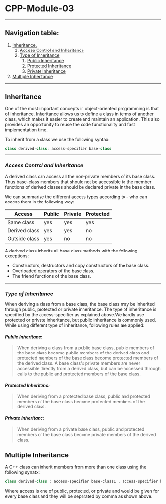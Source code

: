 # CPP-Module-03
---
## **Navigation table:**
1. [Inheritance.](#inheritance)
    1. [Access Control and Inheritance](#access-control-and-inheritance)
    1. [Type of Inheritance](#type-of-inheritance)
        1. [Public Inheritance](#public-inheritanc)
        1. [Protected Inheritance](#protected-inheritanc)
        1. [Private Inheritance](#private-inheritanc)
1. [Multiple Inheritance](#multiple-inheritance)

---
## **Inheritance**

One of the most important concepts in object-oriented programming is that of inheritance. Inheritance allows us to define a class in terms of another class, which makes it easier to create and maintain an application. This also provides an opportunity to reuse the code functionality and fast implementation time.

To inherit from a class we use the following syntax:
```cpp
class derived-class: access-specifier base-class
```
---
### ***Access Control and Inheritance***
A derived class can access all the non-private members of its base class. Thus base-class members that should not be accessible to the member functions of derived classes should be declared private in the base class.

We can summarize the different access types according to - who can access them in 
the following way:

| Access        | Public | Private | Protected |
|---------------|--------|---------|-----------|
| Same class    | yes    | yes     | yes       |
| Derived class | yes    | yes     | no        |
| Outside class | yes    | no      | no        |

A derived class inherits all base class methods with the following exceptions:
 + Constructors, destructors and copy constructors of the base class.
 + Overloaded operators of the base class.
 + The friend functions of the base class.
---
### ***Type of Inheritance***

When deriving a class from a base class, the base class may be inherited through public, protected or private inheritance. The type of inheritance is specified by the access-specifier as explained above.We hardly use protected or private inheritance, but public inheritance is commonly used. While using different type of inheritance, following rules are applied:

#### ***Public Inheritanc:***
> When deriving a class from a public base class, public members of the base class become public members of the derived class and protected members of the base class become protected members of the derived class. A base class's private members are never accessible directly from a derived class, but can be accessed through calls to the public and protected members of the base class.

#### ***Protected Inheritanc:***
> When deriving from a protected base class, public and protected members of the base class become protected members of the derived class.

#### ***Private Inheritanc:***
> When deriving from a private base class, public and protected members of the base class become private members of the derived class.

## **Multiple Inheritance**
A C++ class can inherit members from more than one class using the following synatx:
```cpp
class derived-class : access-specifier base-class1 , access-specifier base-class2, ...
```
Where access is one of public, protected, or private and would be given for every base class and they will be separated by comma as shown above.
